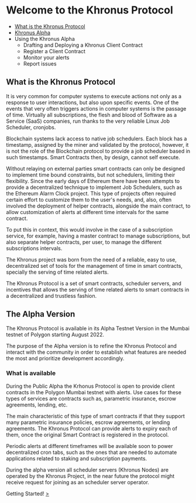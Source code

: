 # Welcome to the Khronus Protocol 

* [What is the Khronus Protocol](#what-is-the-khronus-protocol)
* [Khronus Alpha](#the-alpha-version)
* Using the Khronus Alpha
    * Drafting and Deploying a Khronus Client Contract 
    * Register a Client Contract
    * Monitor your alerts
    * Report issues

## What is the Khronus Protocol

It is very common for computer systems to execute actions not only as a response to user interactions, but also upon specific events. One of the events that very often triggers actions in computer systems is the passage of time. 
Virtually all subscriptions, the flesh and blood of Software as a Service (SaaS) companies, run thanks to the very reliable Linux Job Scheduler, cronjobs.

Blockchain systems lack access to native job schedulers. Each block has a timestamp, assigned by the miner and validated by the protocol, however, it is not the role of the Blockchain protocol to provide a job scheduler based in such timestamps. Smart Contracts then, by design, cannot self execute. 

Without relaying on external parties smart contracts can only be designed to implement time bound constraints, but not schedulers, limiting their flexibility. Since the early days of Ethereum there have been attempts to provide a decentralized technique to implement Job Schedulers, such as the Ethereum Alarm Clock project. This type of projects often required certain effort to customize them to the user's needs, and, also, often involved the deployment of helper contracts, alongside the main contract, to allow customization of alerts at different time intervals for the same contract. 

To put this in context, this would involve in the case of a subscription service, for example, having a master contract to manage subscriptions, but also separate helper contracts, per user, to manage the different subscriptions intervals. 

The Khronus project was born from the need of a reliable, easy to use, decentralized set of tools for the management of time in smart contracts, specially the serving of time related alerts. 

The Khronus Protocol is a set of smart contracts, scheduler servers, and incentives that allows the serving of time related alerts to smart contracts in a decentralized and trustless fashion.

## The Alpha Version

The Khronus Protocol is available in its Alpha Testnet Version in the Mumbai testnet of Polygon starting August 2022.

The purpose of the Alpha version is to refine the Khronus Protocol and interact with the community in order to establish what features are needed the most and prioritize development accordingly.

### What is available

During the Public Alpha the Krhonus Protocol is open to provide client contracts in the Polygon Mumbai testnet with alerts. Use cases for these types of services are contracts such as, parametric insurance, escrow agreements, lending, etc. 

The main characteristic of this type of smart contracts if that they support many parametric insurance policies, escrow agreements, or lending agreements. The Khronus Protocol can provide alerts to expiry each of them, once the original Smart Contract is registered in the protocol. 

Periodic alerts at different timeframes will be available soon to power decentralized cron tabs, such as the ones that are needed to automate applications related to staking and subscription payments. 

During the alpha version all scheduler servers (Khronus Nodes) are operated by the Khronus Project, in the near future the protocol might receive request for joining as an scheduler server operator.

Getting Started! [>](./register)



